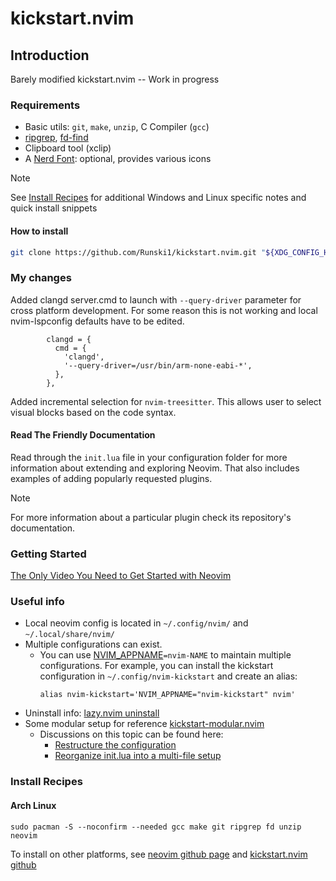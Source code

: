 # kickstart.nvim

## Introduction

Barely modified kickstart.nvim -- Work in progress

### Requirements

- Basic utils: `git`, `make`, `unzip`, C Compiler (`gcc`)
- [ripgrep](https://github.com/BurntSushi/ripgrep#installation),
  [fd-find](https://github.com/sharkdp/fd#installation)
- Clipboard tool (xclip)
- A [Nerd Font](https://www.nerdfonts.com/): optional, provides various icons

> [!NOTE]
> See [Install Recipes](#Install-Recipes) for additional Windows and Linux specific notes
> and quick install snippets

#### How to install

```sh
git clone https://github.com/Runski1/kickstart.nvim.git "${XDG_CONFIG_HOME:-$HOME/.config}"/nvim
```

### My changes

Added clangd server.cmd to launch with `--query-driver` parameter for cross platform development. 
For some reason this is not working and local nvim-lspconfig defaults have to be edited.
```
        clangd = {
          cmd = {
            'clangd',
            '--query-driver=/usr/bin/arm-none-eabi-*',
          },
        },
```
Added incremental selection for `nvim-treesitter`. This allows user to select visual blocks based on 
the code syntax.

#### Read The Friendly Documentation

Read through the `init.lua` file in your configuration folder for more
information about extending and exploring Neovim. That also includes
examples of adding popularly requested plugins.

> [!NOTE]
> For more information about a particular plugin check its repository's documentation.


### Getting Started

[The Only Video You Need to Get Started with Neovim](https://youtu.be/m8C0Cq9Uv9o)

### Useful info

* Local neovim config is located in `~/.config/nvim/` and `~/.local/share/nvim/`
* Multiple configurations can exist.
  * You can use [NVIM_APPNAME](https://neovim.io/doc/user/starting.html#%24NVIM_APPNAME)`=nvim-NAME`
    to maintain multiple configurations. For example, you can install the kickstart
    configuration in `~/.config/nvim-kickstart` and create an alias:
    ```
    alias nvim-kickstart='NVIM_APPNAME="nvim-kickstart" nvim'
    ```
* Uninstall info: [lazy.nvim uninstall](https://lazy.folke.io/usage#-uninstalling)
* Some modular setup for reference [kickstart-modular.nvim](https://github.com/dam9000/kickstart-modular.nvim)
  * Discussions on this topic can be found here:
    * [Restructure the configuration](https://github.com/nvim-lua/kickstart.nvim/issues/218)
    * [Reorganize init.lua into a multi-file setup](https://github.com/nvim-lua/kickstart.nvim/pull/473)

### Install Recipes

#### Arch Linux
```
sudo pacman -S --noconfirm --needed gcc make git ripgrep fd unzip neovim
```

To install on other platforms, see [neovim github page](https://github.com/neovim/neovim/blob/master/INSTALL.md) 
and [kickstart.nvim github](https://github.com/nvim-lua/kickstart.nvim)

